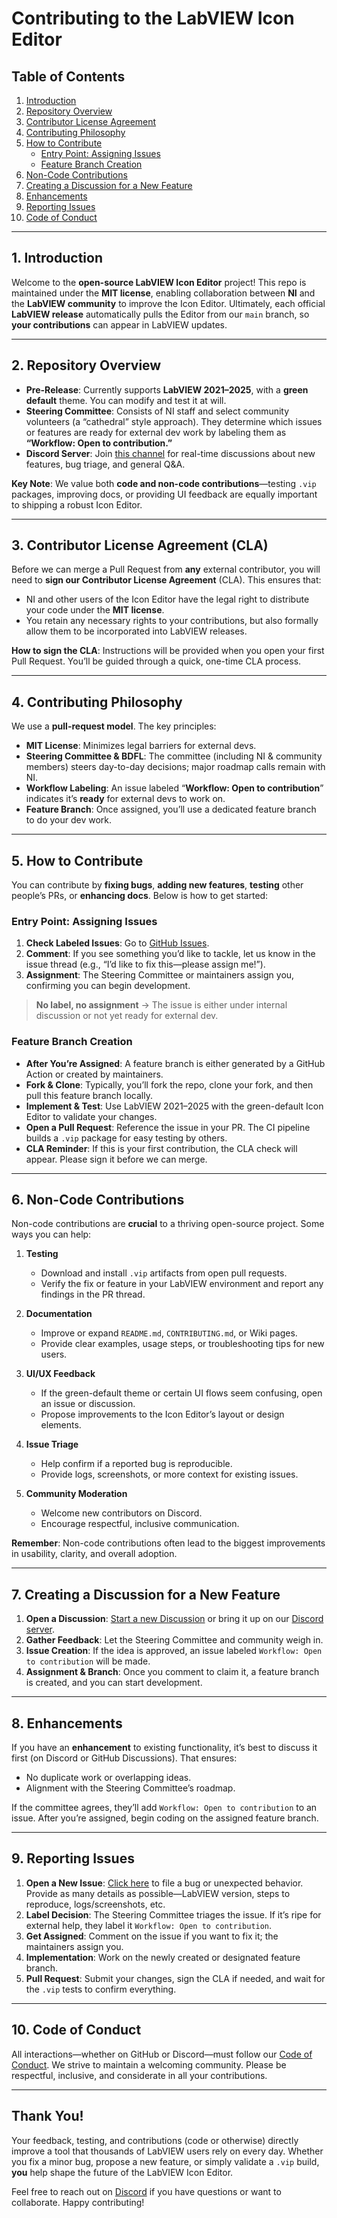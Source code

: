 # Contributing to the LabVIEW Icon Editor

## Table of Contents
1. [Introduction](#introduction)  
2. [Repository Overview](#repooverview)  
3. [Contributor License Agreement](#cla)  
4. [Contributing Philosophy](#contributephilosophy)  
5. [How to Contribute](#hotocontribute)  
   - [Entry Point: Assigning Issues](#entrypoint)  
   - [Feature Branch Creation](#featurebranch)  
6. [Non-Code Contributions](#noncodecontributions)  
7. [Creating a Discussion for a New Feature](#discussionnewfeature)  
8. [Enhancements](#enhancements)  
9. [Reporting Issues](#reportingissues)  
10. [Code of Conduct](#codeofconduct)  

---

<a name="introduction"></a>
## 1. Introduction

Welcome to the **open-source LabVIEW Icon Editor** project! This repo is maintained under the **MIT license**, enabling collaboration between **NI** and the **LabVIEW community** to improve the Icon Editor. Ultimately, each official **LabVIEW release** automatically pulls the Editor from our `main` branch, so **your contributions** can appear in LabVIEW updates.

---

<a name="repooverview"></a>
## 2. Repository Overview

- **Pre-Release**: Currently supports **LabVIEW 2021–2025**, with a **green default** theme. You can modify and test it at will.  
- **Steering Committee**: Consists of NI staff and select community volunteers (a “cathedral” style approach). They determine which issues or features are ready for external dev work by labeling them as **“Workflow: Open to contribution.”**  
- **Discord Server**: Join [this channel](https://discord.gg/q4d3ggrFVA) for real-time discussions about new features, bug triage, and general Q&A.  

**Key Note**: We value both **code and non-code contributions**—testing `.vip` packages, improving docs, or providing UI feedback are equally important to shipping a robust Icon Editor.

---

<a name="cla"></a>
## 3. Contributor License Agreement (CLA)

Before we can merge a Pull Request from **any** external contributor, you will need to **sign our Contributor License Agreement** (CLA). This ensures that:

- NI and other users of the Icon Editor have the legal right to distribute your code under the **MIT license**.  
- You retain any necessary rights to your contributions, but also formally allow them to be incorporated into LabVIEW releases.

**How to sign the CLA**: Instructions will be provided when you open your first Pull Request. You’ll be guided through a quick, one-time CLA process.

---

<a name="contributephilosophy"></a>
## 4. Contributing Philosophy

We use a **pull-request model**. The key principles:

- **MIT License**: Minimizes legal barriers for external devs.  
- **Steering Committee & BDFL**: The committee (including NI & community members) steers day-to-day decisions; major roadmap calls remain with NI.  
- **Workflow Labeling**: An issue labeled “**Workflow: Open to contribution**” indicates it’s **ready** for external devs to work on.  
- **Feature Branch**: Once assigned, you’ll use a dedicated feature branch to do your dev work.


---

<a name="hotocontribute"></a>
## 5. How to Contribute

You can contribute by **fixing bugs**, **adding new features**, **testing** other people’s PRs, or **enhancing docs**. Below is how to get started:

<a name="entrypoint"></a>
### Entry Point: Assigning Issues

1. **Check Labeled Issues**: Go to [GitHub Issues](https://github.com/ni/labview-icon-editor/issues?q=is%3Aissue+label%3A%22Workflow%3A%20Open+to+contribution%22).  
2. **Comment**: If you see something you’d like to tackle, let us know in the issue thread (e.g., “I’d like to fix this—please assign me!”).  
3. **Assignment**: The Steering Committee or maintainers assign you, confirming you can begin development.  

> **No label, no assignment** → The issue is either under internal discussion or not yet ready for external dev.

<a name="featurebranch"></a>
### Feature Branch Creation

- **After You’re Assigned**: A feature branch is either generated by a GitHub Action or created by maintainers.  
- **Fork & Clone**: Typically, you’ll fork the repo, clone your fork, and then pull this feature branch locally.  
- **Implement & Test**: Use LabVIEW 2021–2025 with the green-default Icon Editor to validate your changes.  
- **Open a Pull Request**: Reference the issue in your PR. The CI pipeline builds a `.vip` package for easy testing by others.  
- **CLA Reminder**: If this is your first contribution, the CLA check will appear. Please sign it before we can merge.

---

<a name="noncodecontributions"></a>
## 6. Non-Code Contributions

Non-code contributions are **crucial** to a thriving open-source project. Some ways you can help:

1. **Testing**  
   - Download and install `.vip` artifacts from open pull requests.  
   - Verify the fix or feature in your LabVIEW environment and report any findings in the PR thread.  

2. **Documentation**  
   - Improve or expand `README.md`, `CONTRIBUTING.md`, or Wiki pages.  
   - Provide clear examples, usage steps, or troubleshooting tips for new users.  

3. **UI/UX Feedback**  
   - If the green-default theme or certain UI flows seem confusing, open an issue or discussion.  
   - Propose improvements to the Icon Editor’s layout or design elements.  

4. **Issue Triage**  
   - Help confirm if a reported bug is reproducible.  
   - Provide logs, screenshots, or more context for existing issues.  

5. **Community Moderation**  
   - Welcome new contributors on Discord.  
   - Encourage respectful, inclusive communication.

**Remember**: Non-code contributions often lead to the biggest improvements in usability, clarity, and overall adoption.

---

<a name="discussionnewfeature"></a>
## 7. Creating a Discussion for a New Feature

1. **Open a Discussion**: [Start a new Discussion](https://github.com/ni/labview-icon-editor/discussions/new/choose) or bring it up on our [Discord server](https://discord.gg/q4d3ggrFVA).  
2. **Gather Feedback**: Let the Steering Committee and community weigh in.  
3. **Issue Creation**: If the idea is approved, an issue labeled `Workflow: Open to contribution` will be made.  
4. **Assignment & Branch**: Once you comment to claim it, a feature branch is created, and you can start development.

---

<a name="enhancements"></a>
## 8. Enhancements

If you have an **enhancement** to existing functionality, it’s best to discuss it first (on Discord or GitHub Discussions). That ensures:

- No duplicate work or overlapping ideas.  
- Alignment with the Steering Committee’s roadmap.  

If the committee agrees, they’ll add `Workflow: Open to contribution` to an issue. After you’re assigned, begin coding on the assigned feature branch.

---

<a name="reportingissues"></a>
## 9. Reporting Issues

1. **Open a New Issue**: [Click here](https://github.com/ni/labview-icon-editor/issues/new/choose) to file a bug or unexpected behavior. Provide as many details as possible—LabVIEW version, steps to reproduce, logs/screenshots, etc.  
2. **Label Decision**: The Steering Committee triages the issue. If it’s ripe for external help, they label it `Workflow: Open to contribution`.  
3. **Get Assigned**: Comment on the issue if you want to fix it; the maintainers assign you.  
4. **Implementation**: Work on the newly created or designated feature branch.  
5. **Pull Request**: Submit your changes, sign the CLA if needed, and wait for the `.vip` tests to confirm everything.

---

<a name="codeofconduct"></a>
## 10. Code of Conduct

All interactions—whether on GitHub or Discord—must follow our [Code of Conduct](https://github.com/ni/labview-icon-editor/blob/main/CODE_OF_CONDUCT.md). We strive to maintain a welcoming community. Please be respectful, inclusive, and considerate in all your contributions.

---

## Thank You!

Your feedback, testing, and contributions (code or otherwise) directly improve a tool that thousands of LabVIEW users rely on every day. Whether you fix a minor bug, propose a new feature, or simply validate a `.vip` build, **you** help shape the future of the LabVIEW Icon Editor.

Feel free to reach out on [Discord](https://discord.gg/q4d3ggrFVA) if you have questions or want to collaborate. Happy contributing!
